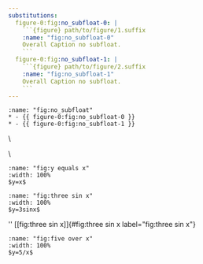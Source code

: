 ```yaml
---
substitutions:
  figure-0:fig:no_subfloat-0: |
    ```{figure} path/to/figure/1.suffix
    :name: "fig:no_subfloat-0"
    Overall Caption no subfloat.
    ```
  figure-0:fig:no_subfloat-1: |
    ```{figure} path/to/figure/2.suffix
    :name: "fig:no_subfloat-1"
    Overall Caption no subfloat.
    ```
---
```


````{list-table} Overall Caption no subfloat. Overall Caption no subfloat.
:name: "fig:no_subfloat"
* - {{ figure-0:fig:no_subfloat-0 }}
* - {{ figure-0:fig:no_subfloat-1 }}
````

\

\

```{figure} graph1
:name: "fig:y equals x"
:width: 100%
$y=x$
```

```{figure} graph2
:name: "fig:three sin x"
:width: 100%
$y=3sinx$
```

'' [\[fig:three sin x\]]{#fig:three sin x label="fig:three sin x"}

```{figure} graph3
:name: "fig:five over x"
:width: 100%
$y=5/x$
```